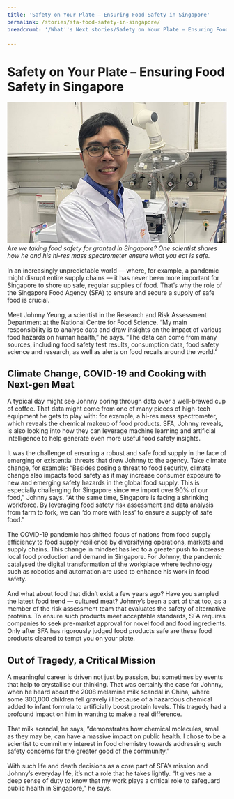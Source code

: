 ```yaml
---
title: 'Safety on Your Plate – Ensuring Food Safety in Singapore'
permalink: /stories/sfa-food-safety-in-singapore/
breadcrumb: '/What''s Next stories/Safety on Your Plate – Ensuring Food Safety in Singapore'

---
```


# <b>Safety on Your Plate – Ensuring Food Safety in Singapore</b>
![SFA](/images/SFA_Johnny%20Yeung.jpg)
<br>
*Are we taking food safety for granted in Singapore? One scientist shares how he and his hi-res mass spectrometer ensure what you eat is safe.*
<br>
<br>
In an increasingly unpredictable world — where, for example, a pandemic might disrupt entire supply chains — it has never been more important for Singapore to shore up safe, regular supplies of food. That’s why the role of the Singapore Food Agency (SFA) to ensure and secure a supply of safe food is crucial.
<br>
<br>
Meet Johnny Yeung, a scientist in the Research and Risk Assessment Department at the National Centre for Food Science. “My main responsibility is to analyse data and draw insights on the impact of various food hazards on human health,” he says. “The data can come from many sources, including food safety test results, consumption data, food safety science and research, as well as alerts on food recalls around the world.”
<br>
## Climate Change, COVID-19 and Cooking with Next-gen Meat
A typical day might see Johnny poring through data over a well-brewed cup of coffee. That data might come from one of many pieces of high-tech equipment he gets to play with: for example, a hi-res mass spectrometer, which reveals the chemical makeup of food products. SFA, Johnny reveals, is also looking into how they can leverage machine learning and artificial intelligence to help generate even more useful food safety insights.
<br>
<br>
It was the challenge of ensuring a robust and safe food supply in the face of emerging or existential threats that drew Johnny to the agency. Take climate change, for example: “Besides posing a threat to food security, climate change also impacts food safety as it may increase consumer exposure to new and emerging safety hazards in the global food supply. This is especially challenging for Singapore since we import over 90% of our food,” Johnny says. “At the same time, Singapore is facing a shrinking workforce. By leveraging food safety risk assessment and data analysis from farm to fork, we can ‘do more with less’ to ensure a supply of safe food.”
<br>
<br>
The COVID-19 pandemic has shifted focus of nations from food supply efficiency to food supply resilience by diversifying operations, markets and supply chains. This change in mindset has led to a greater push to increase local food production and demand in Singapore. For Johnny, the pandemic catalysed the digital transformation of the workplace where technology such as robotics and automation are used to enhance his work in food safety.
<br>
<br>
And what about food that didn’t exist a few years ago? Have you sampled the latest food trend — cultured meat? Johnny’s been a part of that too, as a member of the risk assessment team that evaluates the safety of alternative proteins. To ensure such products meet acceptable standards, SFA requires companies to seek pre-market approval for novel food and food ingredients. Only after SFA has rigorously judged food products safe are these food products cleared to tempt you on your plate.
<br>
## Out of Tragedy, a Critical Mission
A meaningful career is driven not just by passion, but sometimes by events that help to crystallise our thinking. That was certainly the case for Johnny, when he heard about the 2008 melamine milk scandal in China, where some 300,000 children fell gravely ill because of a hazardous chemical added to infant formula to artificially boost protein levels. This tragedy had a profound impact on him in wanting to make a real difference.
<br>
<br>
That milk scandal, he says, “demonstrates how chemical molecules, small as they may be, can have a massive impact on public health. I chose to be a scientist to commit my interest in food chemistry towards addressing such safety concerns for the greater good of the community.”
<br>
<br>
With such life and death decisions as a core part of SFA’s mission and Johnny’s everyday life, it’s not a role that he takes lightly. “It gives me a deep sense of duty to know that my work plays a critical role to safeguard public health in Singapore,” he says.
